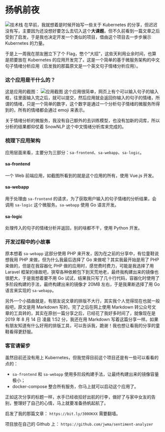 # 扬帆前夜

![技术栈](https://mmbiz.qpic.cn/mmbiz_png/oS1Ryib0qL8UBSssAz38xddpRVd2lhpptr2ythy0CNuGvebic96216y5MGtBUl9cCs1FJibmfuWVvMZw2iaBVxGapQ/0?wx_fmt=png)
在早前，我就想着是时候开始写一些关于 Kubernetes 的分享，但迟迟没有写，主要因为还没想好要怎么去切入这个**大课题**，但不久前看到一篇文章之后受到了启发，于是我也决定开发一个类似的项目，借由这个项目去一步步展示 Kubernetes 的力量。

于是上一周我在朋友圈立下了个 Flag，憋个“大招”，这些天利用业余时间，也算是把要放在 Kubernetes 的应用开发完了，这是一个简单的基于微服务架构的中文句子情绪分析应用（启发我的那篇原文是一个英文句子情绪分析应用）。

### 这个应用是干什么的？
这是应用的截图：
![应用截图](https://mmbiz.qpic.cn/mmbiz_png/oS1Ryib0qL8UBSssAz38xddpRVd2lhpptvWNiahEj19IygsuetCeEO7FRlce17d8IIia1vv1NbzzpncQNYUEwr51w/0?wx_fmt=png)
这个应用很简单，网页上有个可以输入句子的输入框，往里面输入完之后，就可以提交，然后应用就会返回你输入的句子的情绪，所谓的情绪，只是一个简单的数字，这个数字是通过一个分析句子情绪的微服务所得到的，所有的情绪都会通过 emoji 来表示。

关于情绪分析的微服务，我没有自己额外的去训练模型，也没有加新的词库，所以分析的结果都仰仗着 SnowNLP 这个中文情绪分析库来完成的。

### 梳理下应用架构
应用层面来看，主要分为三部分：`sa-frontend`、`sa-webapp`、`sa-logic`。
#### sa-frontend
一个 Web 前端应用，如截图所看到的就是这个应用的所有，使用 Vue.js 开发。

#### sa-webapp
用于处理由 `sa-frontend` 的请求，为了获取用户输入的句子情绪的分析结果，会调用 `sa-logic` 这个微服务。`sa-webapp` 使用 Go 语言开发。

#### sa-logic
处理传入的句子的情绪分析并返回，别的啥都不干，使用 Python 开发。

### 开发过程中的小故事
原本想着 `sa-webapp` 这部分使用 PHP 来开发，因为在之前的分享中，有位童鞋说想我用 PHP 来做，但为什么我最后选择了 Go 来做呢？其实我最开始是用了 PHP 来做的，但是在我容器化 PHP 做的应用时，感觉费时费力，可能是我选择了用 Laravel 框架的缘故吧，狭窄各种依赖包下到天荒地老，最终我构建出来的镜像也很肥大，于是我想着要不用 Go 试试，结果我只写了几十行代码，容器化时使用了多阶段构建的手法，最终构建出来的镜像才 20MB 左右，于是我果断选择了用 Go 语言来实现的 `sa-webapp`。

另外一个小插曲就是，有朋友说文章的排版不大行，其实我个人觉得现在也就一般般吧，原文是用 Markdown 写的，完了之后在网上使用 Markdown 转公众号文章的工具转的，其实在原创一篇分享之后，已经花了我好多时间了，就像现在是 2019 年 8 月 14 日 凌晨 1:52 分，我还在用 Markdown 写着这篇分享一样。如果有朋友知道有什么好用的排版工具，可以告诉我，跪谢！我也想让看我的分享的童鞋看得更舒服。

### 客官请留步
虽然目前还没有用上 Kubernetes，但我觉得目前这个项目还是有一些可以看看的点的：
- `sa-frontend` 和  `sa-webapp` 使用多阶段构建手法，让最终构建出来的镜像容量极小；
- docker-compose 整合所有服务，你马上就可以启动这个应用了。

正如这次分享的标题一样，水手已经收拾好出航的行李，做好了与家中女友的告别，整理好了自己的心情，马上就要准备扬帆起航了。

启发了我的那篇文章：
`https://bit.ly/300OKXX` 需要翻墙。

项目放在自己的 Github 上：
`https://github.com/jwma/sentiment-analyzer`
